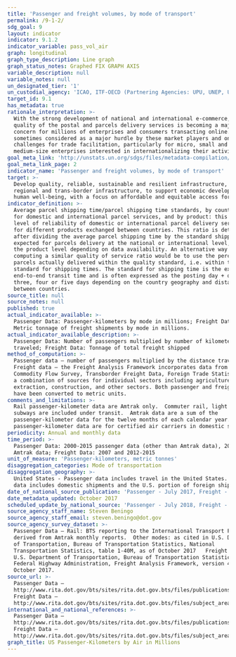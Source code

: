 ```yaml
---
title: 'Passenger and freight volumes, by mode of transport'
permalink: /9-1-2/
sdg_goal: 9
layout: indicator
indicator: 9.1.2
indicator_variable: pass_vol_air
graph: longitudinal
graph_type_description: Line graph
graph_status_notes: Graphed FIX GRAPH AXIS
variable_description: null
variable_notes: null
un_designated_tier: '1'
un_custodial_agency: 'ICAO, ITF-OECD (Partnering Agencies: UPU, UNEP, UNECE)'
target_id: 9.1
has_metadata: true
rationale_interpretation: >-
  With the strong development of national and international e-commerce, the
  quality of the postal and parcels delivery services is becoming a major
  concern for millions of enterprises and consumers transacting online. It is
  sometimes considered as a major hurdle by these market players and one of the
  challenges for trade facilitation, particularly for micro, small and
  medium-size enterprises interested in internationalizing their activities.
goal_meta_link: 'http://unstats.un.org/sdgs/files/metadata-compilation/Metadata-Goal-9.pdf'
goal_meta_link_page: 2
indicator_name: 'Passenger and freight volumes, by mode of transport'
target: >-
  Develop quality, reliable, sustainable and resilient infrastructure, including
  regional and trans-border infrastructure, to support economic development and
  human well-being, with a focus on affordable and equitable access for all.
indicator_definition: >-
  Average parcel shipping time/parcel shipping time standards, by country, both
  for domestic and international parcel services, and by product: this is the
  level of reliability of domestic or international parcel delivery services and
  for different products exchanged between countries. This ratio is determined
  after dividing the average parcel shipping time by the standard shipping time
  expected for parcels delivery at the national or international level, and at
  the product level depending on data availability. An alternative way of
  computing a similar quality of service ratio would be to use the percentage of
  parcels actually delivered within the quality standard, i.e. within the
  standard for shipping times. The standard for shipping time is the expected
  end-to-end transit time and is often expressed as the posting day + one, two ,
  three, four or five days depending on the country geography and distance
  between countries.
source_title: null
source_notes: null
published: true
actual_indicator_available: >-
  Passenger Data: Passenger-kilometers by mode in millions; Freight Data -
  Metric tonnage of freight shipments by mode in millions.  
actual_indicator_available_description: >-
  Passenger Data: Number of passengers multiplied by number of kilometers
  traveled; Freight Data: Tonnage of total freight shipped
method_of_computation: >-
  Passenger data – number of passengers multiplied by the distance traveled.
  Freight data – the Freight Analysis Framework incorporates data from the 2012
  Commodity Flow Survey, Transborder Freight Data, Foreign Trade Statistics, and
  a combination of sources for individual sectors including agriculture, energy
  extraction, construction, and other sectors. Both passenger and freight data
  have been converted to metric units.
comments_and_limitations: >-
  Rail passenger-kilometer data are Amtrak only.  Commuter rail, light rail and
  subways are included under transit.  Amtrak data are a sum of the
  passenger-kilometer data for the twelve months of each calendar year.  Air
  passenger-kilometer data are for certified air carriers in domestic service.
periodicity: Annual and monthly data
time_period: >-
  Passenger Data: 2000-2015 passenger data (other than Amtrak data), 2000-2016
  Amtrak data; Freight Data: 2007 and 2012-2015
unit_of_measure: 'Passenger-kilometers, metric tonnes'
disaggregation_categories: Mode of transportation
disaggregation_geography: >-
  United States - Passenger data includes travel in the United States.  Freight
  data includes domestic shipments and the U.S. portion of foreign shipments.
date_of_national_source_publication: 'Passenger - July 2017, Freight - April 2017'
date_metadata_updated: October 2017
scheduled_update_by_national_source: 'Passenger - July 2018, Freight - Not currently scheduled'
source_agency_staff_name: Steven Beningo
source_agency_staff_email: steven.beningo@dot.gov
source_agency_survey_dataset: >-
  Passenger Data – Rail: BTS reporting to the International Transport Forum
  derived from Amtrak monthly reports.  Other modes: as cited in U.S. Department
  of Transportation, Bureau of Transportation Statistics, National
  Transportation Statistics, table 1-40M, as of October 2017   Freight Data –
  U.S. Department of Transportation, Bureau of Transportation Statistics and
  Federal Highway Administration, Freight Analysis Framework, version 4, as of
  October 2017.
source_url: >-
  Passenger Data –
  http://www.rita.dot.gov/bts/sites/rita.dot.gov.bts/files/publications/national_transportation_statistics/html/table_01_40_m.html
  Freight Data –
  http://www.rita.dot.gov/bts/sites/rita.dot.gov.bts/files/subject_areas/freight_transportation/faf
international_and_national_references: >-
  Passenger Data –
  http://www.rita.dot.gov/bts/sites/rita.dot.gov.bts/files/publications/national_transportation_statistics/html/table_01_40_m.html
  Freight Data –
  http://www.rita.dot.gov/bts/sites/rita.dot.gov.bts/files/subject_areas/freight_transportation/faf
graph_title: US Passenger-Kilometers by Air in Millions
---
```

